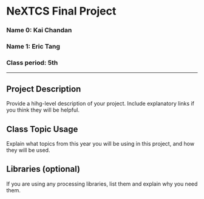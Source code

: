# NeXTCS Final Project
### Name 0: Kai Chandan
### Name 1: Eric Tang
### Class period: 5th

---

## Project Description
Provide a hihg-level description of your project. Include explanatory links if you think they will be helpful.

## Class Topic Usage
Explain what topics from this year you will be using in this project, and how they will be used.

## Libraries (optional)
If you are using any processing libraries, list them and explain why you need them.


